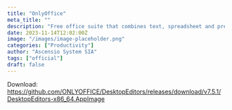 ```yaml
---
title: "OnlyOffice"
meta_title: ""
description: "Free office suite that combines text, spreadsheet and presentation editors"
date: 2023-11-14T12:02:00Z
image: "/images/image-placeholder.png"
categories: ["Productivity"]
author: "Ascensio System SIA"
tags: ["official"]
draft: false
---
```


Download: https://github.com/ONLYOFFICE/DesktopEditors/releases/download/v7.5.1/DesktopEditors-x86_64.AppImage
